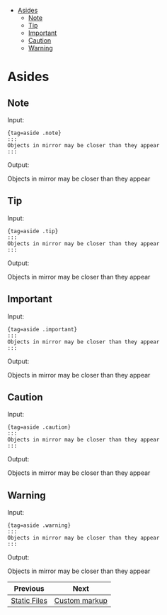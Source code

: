 <!--
  DO NOT EDIT THIS FILE DIRECTLY!
  It is generated by djockey.
-->
- [Asides](../basics/asides.md#Asides)
  - [Note](../basics/asides.md#Note)
  - [Tip](../basics/asides.md#Tip)
  - [Important](../basics/asides.md#Important)
  - [Caution](../basics/asides.md#Caution)
  - [Warning](../basics/asides.md#Warning)

<div id="Asides" class="section" id="Asides">

# Asides

<div id="Note" class="section" id="Note">

## Note

<div class="dj-djot-demo" hlRequestID="25">

Input:

``` djot
{tag=aside .note}
:::
Objects in mirror may be closer than they appear
:::
```

Output:

<div class="note" tag="aside">

Objects in mirror may be closer than they appear

</div>

</div>

</div>

<div id="Tip" class="section" id="Tip">

## Tip

<div class="dj-djot-demo" hlRequestID="26">

Input:

``` djot
{tag=aside .tip}
:::
Objects in mirror may be closer than they appear
:::
```

Output:

<div class="tip" tag="aside">

Objects in mirror may be closer than they appear

</div>

</div>

</div>

<div id="Important" class="section" id="Important">

## Important

<div class="dj-djot-demo" hlRequestID="27">

Input:

``` djot
{tag=aside .important}
:::
Objects in mirror may be closer than they appear
:::
```

Output:

<div class="important" tag="aside">

Objects in mirror may be closer than they appear

</div>

</div>

</div>

<div id="Caution" class="section" id="Caution">

## Caution

<div class="dj-djot-demo" hlRequestID="28">

Input:

``` djot
{tag=aside .caution}
:::
Objects in mirror may be closer than they appear
:::
```

Output:

<div class="caution" tag="aside">

Objects in mirror may be closer than they appear

</div>

</div>

</div>

<div id="Warning" class="section" id="Warning">

## Warning

<div class="dj-djot-demo" hlRequestID="29">

Input:

``` djot
{tag=aside .warning}
:::
Objects in mirror may be closer than they appear
:::
```

Output:

<div class="warning" tag="aside">

Objects in mirror may be closer than they appear

</div>

</div>

</div>

</div>


| Previous | Next |
| - | - |
| [Static Files](../basics/static_files.md) | [Custom markup](../basics/custom_markup.md) |